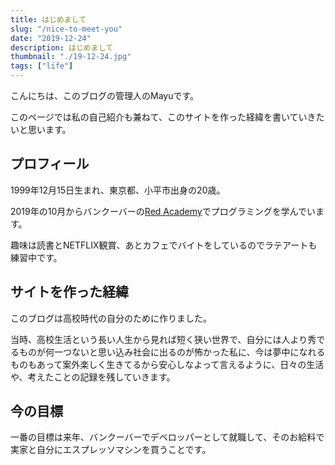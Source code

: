 ```yaml
---
title: はじめまして
slug: "/nice-to-meet-you"
date: "2019-12-24"
description: はじめまして
thumbnail: "./19-12-24.jpg"
tags: ["life"]
---
```


こんにちは、このブログの管理人のMayuです。

このページでは私の自己紹介も兼ねて、このサイトを作った経緯を書いていきたいと思います。

## プロフィール

1999年12月15日生まれ、東京都、小平市出身の20歳。

2019年の10月からバンクーバーの[Red Academy](https://redacademy.com/campus/vancouver/)でプログラミングを学んでいます。

趣味は読書とNETFLIX観賞、あとカフェでバイトをしているのでラテアートも練習中です。

## サイトを作った経緯

このブログは高校時代の自分のために作りました。

当時、高校生活という長い人生から見れば短く狭い世界で、自分には人より秀でるものが何一つないと思い込み社会に出るのが怖かった私に、今は夢中になれるものもあって案外楽しく生きてるから安心しなよって言えるように、日々の生活や、考えたことの記録を残していきます。

## 今の目標

一番の目標は来年、バンクーバーでデベロッパーとして就職して、そのお給料で実家と自分にエスプレッソマシンを買うことです。



